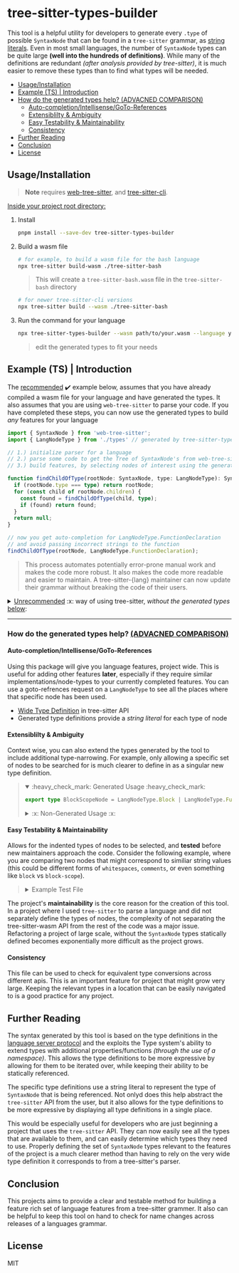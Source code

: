 
# tree-sitter-types-builder

This tool is a helpful utility for developers to generate every `.type` of possible
`SyntaxNode` that can be found in a `tree-sitter` grammar, as [string literals](https://www.typescriptlang.org/docs/handbooj/2/template-literal-types.html). Even in most small
languages, the number of `SyntaxNode` types can be quite large __(well into the hundreds of
definitions)__. While many of the definitions are redundant _(after analysis provided by tree-sitter)_,
it is much easier to remove these types than to find what types will be needed.

- [Usage/Installation](#usageinstallation)
- [Example (TS) | Introduction](#example-ts--introduction)
- [How do the generated types help? (ADVACNED COMPARISON)](#how-do-the-generated-types-help-advacned-comparison)
  - [Auto-completion/Intellisense/GoTo-References](#auto-completionintellisensegoto-references)
  - [Extensiblilty & Ambiguity](#extensiblilty--ambiguity)
  - [Easy Testability & Maintainability](#easy-testability--maintainability)
  - [Consistency](#consistency)
- [Further Reading](#further-reading)
- [Conclusion](#conclusion)
- [License](#license)

## Usage/Installation

  > **Note**
  > requires [web-tree-sitter](https://www.npmjs.com/package/web-tree-sitter), and [tree-sitter-cli](https://www.npmjs.com/package/tree-sitter-cli).

  <ins>Inside your project root directory:</ins>

1. Install

    ```bash
    pnpm install --save-dev tree-sitter-types-builder
    ```

2. Build a wasm file

   ```bash
   # for example, to build a wasm file for the bash language
   npx tree-sitter build-wasm ./tree-sitter-bash
   ```

   > This will create a `tree-sitter-bash.wasm` file in the `tree-sitter-bash` directory

   ```bash
   # for newer tree-sitter-cli versions
   npx tree-sitter build --wasm ./tree-sitter-bash
   ```

3. Run the command for your language

   ```bash
   npx tree-sitter-types-builder --wasm path/to/your.wasm --language your_language --output path/to/your/types.ts
   ```

   > edit the generated types to fit your needs

## Example (TS) | Introduction

The [recommended](#example-ts--introduction) :heavy_check_mark: example below, assumes that you have already compiled a wasm file for your language
and have generated the types. It also assumes that you are using `web-tree-sitter`
to parse your code. If you have completed these steps, you can now use the generated
types to build  _any_ features for your language

```typescript
import { SyntaxNode } from 'web-tree-sitter';
import { LangNodeType } from './types' // generated by tree-sitter-types-builder

// 1.) initialize parser for a language
// 2.) parse some code to get the Tree of SyntaxNode's from web-tree-sitter
// 3.) build features, by selecting nodes of interest using the generated LangNodeType

function findChildOfType(rootNode: SyntaxNode, type: LangNodeType): SyntaxNode | null {
  if (rootNode.type === type) return rootNode;
  for (const child of rootNode.children) {
    const found = findChildOfType(child, type);
    if (found) return found;
  }
  return null;
}

// now you get auto-completion for LangNodeType.FunctionDeclaration
// and avoid passing incorrect strings to the function
findChildOfType(rootNode, LangNodeType.FunctionDeclaration);
```

> This process automates potentially error-prone manual work and makes the code more robust.
> It also makes the code more readable and easier to maintain. A tree-sitter-{lang} maintainer
> can now update their grammar without breaking the code of their users.


<details>
    <summary id="unrecommended-example">
        <a href="#user-content-unrecommended-example"> Unrecommended</a> :x: way of using tree-sitter, <i>without the generated types</i> <ins>below</ins>:
    </summary>

  > Brief outline displaying how quickly exact context/naming of types, tree-sitter-api requires

```typescript
import { SyntaxNode } from 'web-tree-sitter';

function findChildOfType(rootNode: SyntaxNode, type: string): SyntaxNode | null {
  if (rootNode.type === type) return rootNode;
  for (const child of rootNode.children) {
    const found = findChildOfType(child, type);
    if (found) return found;
  }
  return null;
}

// now, the user must test the exact string into the findChildOfType function
// and will not be able to get auto-completion for the type of node they are looking for.
findChildOfType(rootNode, 'function_declaration');

// Furhtermore, consider implementing features that require multiple types of
// nodes to be selected. The context of the code will be much harder to understand
// and properly deduce. 
function findUnreachableCode(rootNode: SyntaxNode): SyntaxNode | null {
  const functionNode = findChildOfType(rootNode, 'function');
  const blockNode = findChildOfType(functionNode, 'block');
  const returnNode = findChildOfType(blockNode, 'return_statement');
  // check for returnNode's to have siblings after them, within the current
  // block scope
  return returnNode;
}
```

> Did you catch the potential bug in the above code? Depending on the language,
> a function might not have anything other than the identifier for the function
> name (common in shell languages). The `block` node would also potentially also
> just be for the keyword of the block-scope.

</details>

<hr />

### How do the generated types help? <ins>(ADVACNED COMPARISON)</ins>

#### Auto-completion/Intellisense/GoTo-References

Using this package will give you language features, project wide. This is useful for adding
other features __later__, especially if they require similar implementations/node-types
to your currently completed features. You can use a goto-refrences request on a `LangNodeType` to see all
the places where that specific node has been used.

- [Wide Type Definition](https://github.com/tree-sitter/tree-sitter/blob/0fc92c9a7d0ddb417bd74bf7f533bb8f3042dbe3/lib/binding_web/tree-sitter-web.d.ts#L61) in tree-sitter API
- Generated type definitions provide a _string literal_ for each type of node

#### Extensiblilty & Ambiguity

Context wise, you can also extend the types generated by the tool to include
additional type-narrowing. For example, only allowing a specific set of nodes to
be searched for is much clearer to define in as a singular new type definition.

<!-- :warning: **Generated Usage** is much more clear and concise than **Non-Generated Usage** :warning: -->

> <details open>
> <summary> :heavy_check_mark: Generated Usage :heavy_check_mark: </summary>
>
> ```typescript
> export type BlockScopeNode = LangNodeType.Block | LangNodeType.FunctionDeclaration | LangNodeType.IfStatement | LangNodeType.WhileStatement;
> ```
>
> </details>
> <details>
> <summary>:x: Non-Generated Usage :x:</summary>
>
> ```typescript
> // no auto-completion for the types of nodes that can be used
> // no reference to where the type is used (for block_statement, function_declaration, if_statement, while_statement)
> export type BlockScopeNode = 'block' | 'function_declaration' | 'if_statement' | 'while_statement'
> 
> // if another type-narrowing intends to use an overlaping type, the tree-sitter
> // API can easily hide using the wrong the string meant for the type
> export type StatementScope = 'block_statement' | 'if_statement' | 'while_statement' | 'for_statement'
> ```
>
> </details>

#### Easy Testability & Maintainability

Allows for the indented types of nodes to be selected, and __tested__ before
new maintainers approach the code. Consider the following example,
where you are comparing two nodes that might correspond to similiar string values
(this could be different forms of `whitespaces`, `comments`, or even something like `block` vs `block-scope`).

> <details>
> <summary>Example Test File</summary>
>
> ```typescript
> import Parser, { SyntaxNode } from 'web-tree-sitter';
> import { LangNodeType } from './types.ts';
> 
> function nodeMatchesType(node: SyntaxNode, type: LangNodeType): boolean {
>   return node.type === type;
> }
> 
> const nodeA = LangNodeType.block;
> const nodeB = LangNodeType.blockScope;
> 
> function getInOrderNodes(rootNode: SyntaxNode, collectedNodes: SyntaxNode[] = []): SyntaxNode[] {
>   collectedNodes.push(rootNode);
>   for (const child of rootNode.children) {
>       if (child) getNodes(child, collectedNodes);
>   }
>   return collectedNodes;
> }
> 
> for (const node of getInOrderNodes(rootNode)) {
>   if (nodeMatchesType(node, nodeA)) {
>     // do something with nodeA
>   } else if (nodeMatchesType(node, nodeB)) {
>     // do something with nodeB
>   }
> }
> 
> // can also use the namespace getKeys() function to iterate over all the types
> LangNodeType.getKeys().forEach((key) => {
>   const node = LangNodeType[key];
>   if (nodeMatchesType(node, nodeA)) {
>     // do something with nodeA
>   } else if (nodeMatchesType(node, nodeB)) {
>     // do something with nodeB
>   }
> });
>```
>
> </details>

The project's **maintainability** is the core reason for the creation of this tool.
In a project where I used `tree-sitter` to parse a language and did not
separately define the types of nodes, the complexity of not separating the
tree-sitter-wasm API from the rest of the code was a major issue. Refactoring a
project of large scale, without the `SyntaxNode` types statically defined becomes exponentially
more difficult as the project grows.

#### Consistency

This file can be used to check for equivalent type conversions across different
apis. This is an important feature for project that might grow very large.
Keeping the relevant types in a location that can be easily navigated to is
a good practice for any project.

## Further Reading

The syntax generated by this tool is based on the type definitions in the
[language server protocol](https://github.com/microsoft/vscode-languageserver-node) and the exploits the Type system's
ability to extend types with additional properties/functions _(through the use
of a namespace)_.  This allows the type definitions to be more expressive by
allowing for them to be iterated over, while keeping their ability to be statically referenced.

The specific type definitions use a string literal to represent the type of `SyntaxNode` that
is being referenced. Not onlyd does this help abstract the `tree-sitter` API
from the user, but it also allows for the type definitions to be more expressive
by displaying all type definitions in a single place.

This would be especially useful for developers who are just beginning a project that uses
the `tree-sitter` API. They can now easily see all the types that are available to them,
and can easily determine which types they need to use. Properly defining the
set of `SyntaxNode` types relevant to the features of the project is a much
clearer method than having to rely on the very wide type definition it corresponds to
from a tree-sitter's parser.

## Conclusion

This projects aims to provide a clear and testable method for building a feature
rich set of language features from a tree-sitter grammer. It also can be helpful
to keep this tool on hand to check for name changes across releases of a languages grammar.

## License

MIT


